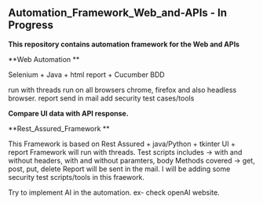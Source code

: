 ## Automation_Framework_Web_and-APIs - In Progress


**This repository contains automation framework for the Web and APIs**

**Web Automation **

Selenium + Java + html report + Cucumber BDD

run with threads
run on all browsers chrome, firefox and also headless browser.
report send in mail
add security test cases/tools

**Compare UI data with API response.**

**Rest_Assured_Framework **



This Framework is based on Rest Assured + java/Python + tkinter UI + report
Framework will run with threads.
Test scripts includes -> with and without headers, with and without paramters, body
Methods covered -> get, post, put, delete
Report will be sent in the mail.
I will be adding some security test scripts/tools in this fraework.


Try to implement AI in the automation. 
ex- check openAI website.
